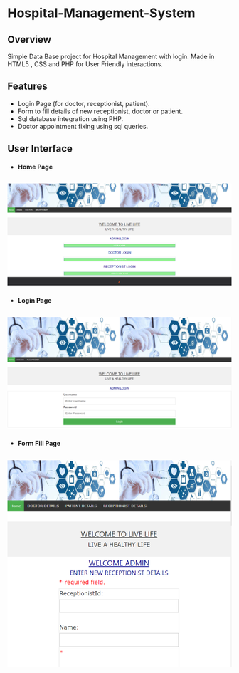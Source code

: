 # Hospital-Management-System

Overview
----------
Simple Data Base project for Hospital Management with login. Made in HTML5 , CSS and PHP for User Friendly interactions.

Features
----------
* Login Page (for doctor, receptionist, patient).
* Form to fill details of new receptionist, doctor or patient.
* Sql database integration using PHP.
* Doctor appointment fixing using sql queries.


User Interface
---------------
* #### Home Page

![home](one.png?raw=true "Optional Title")
-----------------------------------------------

* #### Login Page

![login](login.png?raw=true "Optional Title")
-----------------------------------------------

* #### Form Fill Page

![upload](admin1.png?raw=true "Optional Title")
-----------------------------------------------

